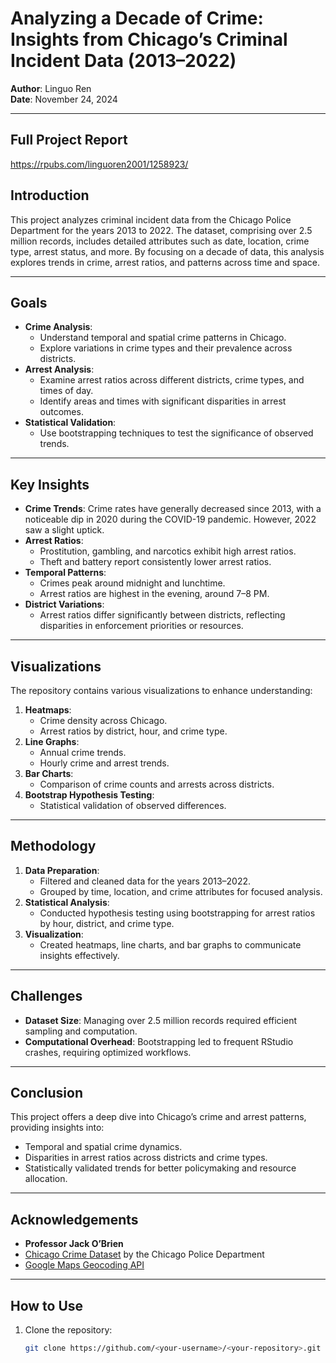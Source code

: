 # Analyzing a Decade of Crime: Insights from Chicago’s Criminal Incident Data (2013–2022)

**Author**: Linguo Ren  
**Date**: November 24, 2024  

---
## **Full Project Report**
https://rpubs.com/linguoren2001/1258923/

## **Introduction**
This project analyzes criminal incident data from the Chicago Police Department for the years 2013 to 2022. The dataset, comprising over 2.5 million records, includes detailed attributes such as date, location, crime type, arrest status, and more. By focusing on a decade of data, this analysis explores trends in crime, arrest ratios, and patterns across time and space.

---

## **Goals**
- **Crime Analysis**:
  - Understand temporal and spatial crime patterns in Chicago.
  - Explore variations in crime types and their prevalence across districts.
- **Arrest Analysis**:
  - Examine arrest ratios across different districts, crime types, and times of day.
  - Identify areas and times with significant disparities in arrest outcomes.
- **Statistical Validation**:
  - Use bootstrapping techniques to test the significance of observed trends.

---

## **Key Insights**
- **Crime Trends**: Crime rates have generally decreased since 2013, with a noticeable dip in 2020 during the COVID-19 pandemic. However, 2022 saw a slight uptick.
- **Arrest Ratios**: 
  - Prostitution, gambling, and narcotics exhibit high arrest ratios.
  - Theft and battery report consistently lower arrest ratios.
- **Temporal Patterns**:
  - Crimes peak around midnight and lunchtime.
  - Arrest ratios are highest in the evening, around 7–8 PM.
- **District Variations**:
  - Arrest ratios differ significantly between districts, reflecting disparities in enforcement priorities or resources.

---

## **Visualizations**
The repository contains various visualizations to enhance understanding:
1. **Heatmaps**:
   - Crime density across Chicago.
   - Arrest ratios by district, hour, and crime type.
2. **Line Graphs**:
   - Annual crime trends.
   - Hourly crime and arrest trends.
3. **Bar Charts**:
   - Comparison of crime counts and arrests across districts.
4. **Bootstrap Hypothesis Testing**:
   - Statistical validation of observed differences.

---

## **Methodology**
1. **Data Preparation**:
   - Filtered and cleaned data for the years 2013–2022.
   - Grouped by time, location, and crime attributes for focused analysis.
2. **Statistical Analysis**:
   - Conducted hypothesis testing using bootstrapping for arrest ratios by hour, district, and crime type.
3. **Visualization**:
   - Created heatmaps, line charts, and bar graphs to communicate insights effectively.

---

## **Challenges**
- **Dataset Size**: Managing over 2.5 million records required efficient sampling and computation.
- **Computational Overhead**: Bootstrapping led to frequent RStudio crashes, requiring optimized workflows.

---

## **Conclusion**
This project offers a deep dive into Chicago’s crime and arrest patterns, providing insights into:
- Temporal and spatial crime dynamics.
- Disparities in arrest ratios across districts and crime types.
- Statistically validated trends for better policymaking and resource allocation.

---

## **Acknowledgements**
- **Professor Jack O’Brien**  
- [Chicago Crime Dataset](https://www.kaggle.com/datasets/chicago/chicago-crime) by the Chicago Police Department  
- [Google Maps Geocoding API](https://developers.google.com/maps/documentation/geocoding/overview)

---

## **How to Use**
1. Clone the repository:
   ```bash
   git clone https://github.com/<your-username>/<your-repository>.git
